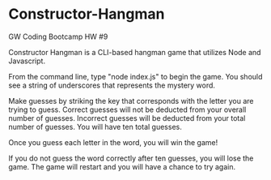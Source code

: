 # Constructor-Hangman
GW Coding Bootcamp HW #9

Constructor Hangman is a CLI-based hangman game that utilizes Node and Javascript.

From the command line, type "node index.js" to begin the game. You should see a string of underscores that represents the mystery word. 

Make guesses by striking the key that corresponds with the letter you are trying to guess. Correct guesses will not be deducted from your overall number of guesses. Incorrect guesses will be deducted from your total number of guesses. You will have ten total guesses. 

Once you guess each letter in the word, you will win the game!

If you do not guess the word correctly after ten guesses, you will lose the game. The game will restart and you will have a chance to try again.
